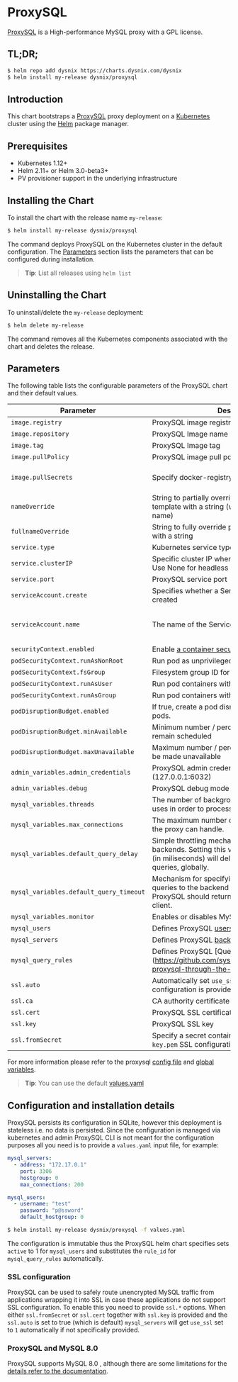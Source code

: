 # ProxySQL

[ProxySQL](/https://www.proxysql.com/) is a High-performance MySQL proxy with a GPL license.

## TL;DR;

```bash
$ helm repo add dysnix https://charts.dysnix.com/dysnix
$ helm install my-release dysnix/proxysql
```

## Introduction

This chart bootstraps a [ProxySQL](https://hub.docker.com/r/proxysql/proxysql) proxy deployment on a [Kubernetes](http://kubernetes.io) cluster using the [Helm](https://helm.sh) package manager.

## Prerequisites

- Kubernetes 1.12+
- Helm 2.11+ or Helm 3.0-beta3+
- PV provisioner support in the underlying infrastructure

## Installing the Chart

To install the chart with the release name `my-release`:

```bash
$ helm install my-release dysnix/proxysql
```

The command deploys ProxySQL on the Kubernetes cluster in the default configuration. The [Parameters](#parameters) section lists the parameters that can be configured during installation.

> **Tip**: List all releases using `helm list`

## Uninstalling the Chart

To uninstall/delete the `my-release` deployment:

```bash
$ helm delete my-release
```

The command removes all the Kubernetes components associated with the chart and deletes the release.

## Parameters

The following table lists the configurable parameters of the ProxySQL chart and their default values.

| Parameter                                   | Description                                         | Default                                                           |
|---------------------------------------------|-----------------------------------------------------|-------------------------------------------------------------------|
| `image.registry`                            | ProxySQL image registry                              | `docker.io`                                                      |
| `image.repository`                          | ProxySQL Image name                                  | `proxysql/proxysql`                                              |
| `image.tag`                                 | ProxySQL Image tag                                   | `2.0.9`                                                          |
| `image.pullPolicy`                          | ProxySQL image pull policy                           | `IfNotPresent`                                                   |
| `image.pullSecrets`                         | Specify docker-registry secret names as an array    | `[]` (does not add image pull secrets to deployed pods)           |
| `nameOverride`                              | String to partially override proxysql.fullname template with a string (will prepend the release name) | `nil`            |
| `fullnameOverride`                          | String to fully override proxysql.fullname template with a string                                     | `nil`            |
| `service.type`                              | Kubernetes service type                             | `ClusterIP`                                                       |
| `service.clusterIP`                         | Specific cluster IP when service type is cluster IP. Use None for headless service | `nil`                              |
| `service.port`                              | ProxySQL service port                               | `6033`                                                            |
| `serviceAccount.create`                     | Specifies whether a ServiceAccount should be created | `false`                                                          |
| `serviceAccount.name`                       | The name of the ServiceAccount to create            | Generated using the proxysql.fullname template                    |
| `securityContext.enabled`                   | Enable [a container security context](https://kubernetes.io/docs/tasks/configure-pod-container/security-context/#set-the-security-context-for-a-container)                      | `false`                                                            |
| `podSecurityContext.runAsNonRoot`           | Run pod as unprivileged user                       | `true`                                                             |
| `podSecurityContext.fsGroup`                | Filesystem group ID for the pod containers         | `999`                                                              |
| `podSecurityContext.runAsUser`              | Run pod containers with the specified user ID      | `999`                                                              |
| `podSecurityContext.runAsGroup`             | Run pod containers with the specified group ID     | `999`                                                              |
| `podDisruptionBudget.enabled`               | If true, create a pod disruption budget for master pods. | `false`                                                      |
| `podDisruptionBudget.minAvailable`          | Minimum number / percentage of pods that should remain scheduled | `1`                                                  |
| `podDisruptionBudget.maxUnavailable`        | Maximum number / percentage of pods that may be made unavailable | 
| `admin_variables.admin_credentials`         | ProxySQL admin credentials for the management (127.0.0.1:6032)  | `admin:admin`                                         |
| `admin_variables.debug`                     | ProxySQL debug mode                                | `false`                                                            |
| `mysql_variables.threads`                   | The number of background threads that ProxySQL uses in order to process MySQL traffic. | `4`                            |
| `mysql_variables.max_connections`           | The maximum number of client connections that the proxy can handle. | `2048`                                            |
| `mysql_variables.default_query_delay`       | Simple throttling mechanism for queries to the backends. Setting this variable to a non-zero value (in miliseconds) will delay the execution of all queries, globally.                                     | `0`                                                |
| `mysql_variables.default_query_timeout`     | Mechanism for specifying the maximal duration of queries to the backend MySQL servers until ProxySQL should return an error to the MySQL client.                                                                 | `3600000` milliseconds                             |
| `mysql_variables.monitor`                   | Enables or disables MySQL Monitor module.           | `false`                                                           |
| `mysql_users`                               | Defines ProxySQL [users configuration](https://github.com/sysown/proxysql/wiki/Users-configuration)         | `[]`      |
| `mysql_servers`                             | Defines ProxySQL [backend servers configuration](https://github.com/sysown/proxysql/wiki/MySQL-Server-Configuration) | `[]`  |
| `mysql_query_rules`                         | Defines ProxySQL [Query Rules (routing)] (https://github.com/sysown/proxysql#configuring-proxysql-through-the-config-file) | `[]`  |
| `ssl.auto`                                  | Automatically set `use_ssl` to `1` when the SSL configuration is provided | `true`  |
| `ssl.ca`                                    | CA authority certificate to use | `""`  |
| `ssl.cert`                                  | ProxySQL SSL certificate | `""`  |
| `ssl.key`                                   | ProxySQL SSL key | `""`  |
| `ssl.fromSecret`                            | Specify a secret containing `ca.pem`, `cert.pem` and `key.pem` SSL configuration | `""`  |

For more information please refer to the proxysql [config file](https://github.com/sysown/proxysql#configuring-proxysql-through-the-config-file) and [global variables](https://github.com/sysown/proxysql/wiki/Global-variables).

> **Tip**: You can use the default [values.yaml](values.yaml)

## Configuration and installation details

ProxySQL persists its configuration in SQLite, however this deployment is stateless i.e. no data is persisted. Since the configuration is managed via kubernetes and admin ProxySQL CLI is not meant for the configuration purposes all you need is to provide a `values.yaml` input file, for example:

```yaml
mysql_servers:
  - address: "172.17.0.1"
    port: 3306
    hostgroup: 0
    max_connections: 200

mysql_users:
  - username: "test"
    password: "p@ssword"
    default_hostgroup: 0
```

```bash
$ helm install my-release dysnix/proxysql -f values.yaml
```

The configuration is immutable thus the ProxySQL helm chart specifies sets `active` to 1 for `mysql_users` and substitutes the `rule_id` for `mysql_query_rules` automatically.

### SSL configuration

ProxySQL can be used to safely route unencrypted MySQL traffic from applications wrapping it into SSL in case these applications do not support SSL configuration. To enable this you need to provide `ssl.*` options. When either `ssl.fromSecret` or `ssl.cert` together with `ssl.key` is provided and the `ssl.auto` is set to true (which is default) `mysql_servers` will get `use_ssl` set to `1` automatically if not specifically provided.

### ProxySQL and MySQL 8.0

ProxySQL supports MySQL 8.0 , although there are some limitations for the [details refer to the documentation](https://github.com/sysown/proxysql/wiki/MySQL-8.0).
